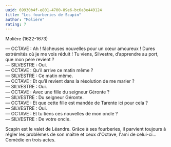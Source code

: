 ```yaml
---
uuid: 69930b4f-e801-4700-89e6-bc6a3e449124
title: "Les fourberies de Scapin"
author: "Molière"
rating: 7
---
```


Molière (1622-1673)

— OCTAVE : Ah ! fâcheuses nouvelles pour un cœur amoureux ! Dures extrémités où je me vois réduit ! Tu viens, Silvestre, d’apprendre au port, que mon père revient ?  
— SILVESTRE : Oui.  
— OCTAVE : Qu’il arrive ce matin même ?  
— SILVESTRE : Ce matin même.  
— OCTAVE : Et qu’il revient dans la résolution de me marier ?  
— SILVESTRE : Oui.  
— OCTAVE : Avec une fille du seigneur Géronte ?  
— SILVESTRE : Du seigneur Géronte.  
— OCTAVE : Et que cette fille est mandée de Tarente ici pour cela ?  
— SILVESTRE : Oui.  
— OCTAVE : Et tu tiens ces nouvelles de mon oncle ?  
— SILVESTRE : De votre oncle.  

Scapin est le valet de Léandre. Grâce à ses fourberies, il parvient toujours à régler les problèmes de son maître et ceux d'Octave, l'ami de celui-ci… Comédie en trois actes.
